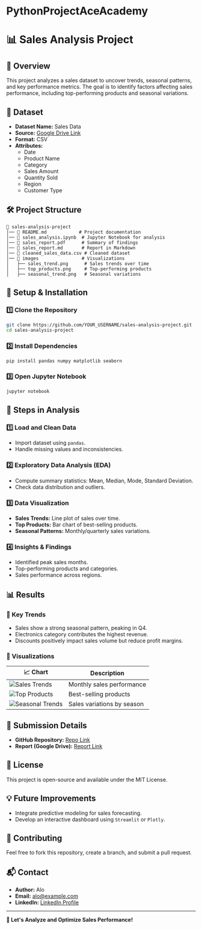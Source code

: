 # PythonProjectAceAcademy
# 📊 Sales Analysis Project

## 📌 Overview
This project analyzes a sales dataset to uncover trends, seasonal patterns, and key performance metrics. The goal is to identify factors affecting sales performance, including top-performing products and seasonal variations.

## 📂 Dataset
- **Dataset Name:** Sales Data
- **Source:** [Google Drive Link](https://drive.google.com/file/d/19IorVDtgOC1n9k5PzcZwpb_9vIimFMui/view)
- **Format:** CSV
- **Attributes:** 
  - Date
  - Product Name
  - Category
  - Sales Amount
  - Quantity Sold
  - Region
  - Customer Type

## 🛠️ Project Structure
```
📂 sales-analysis-project
│── 📜 README.md            # Project documentation
│── 📜 sales_analysis.ipynb  # Jupyter Notebook for analysis
│── 📜 sales_report.pdf      # Summary of findings
│── 📜 sales_report.md       # Report in Markdown
│── 📜 cleaned_sales_data.csv # Cleaned dataset
│── 📂 images                # Visualizations
│   ├── sales_trend.png      # Sales trends over time
│   ├── top_products.png     # Top-performing products
│   ├── seasonal_trend.png   # Seasonal variations
```

## 🔧 Setup & Installation
### 1️⃣ Clone the Repository
```bash
git clone https://github.com/YOUR_USERNAME/sales-analysis-project.git
cd sales-analysis-project
```

### 2️⃣ Install Dependencies
```bash
pip install pandas numpy matplotlib seaborn
```

### 3️⃣ Open Jupyter Notebook
```bash
jupyter notebook
```

## 🚀 Steps in Analysis
### 1️⃣ Load and Clean Data
- Import dataset using `pandas`.
- Handle missing values and inconsistencies.

### 2️⃣ Exploratory Data Analysis (EDA)
- Compute summary statistics: Mean, Median, Mode, Standard Deviation.
- Check data distribution and outliers.

### 3️⃣ Data Visualization
- **Sales Trends:** Line plot of sales over time.
- **Top Products:** Bar chart of best-selling products.
- **Seasonal Patterns:** Monthly/quarterly sales variations.

### 4️⃣ Insights & Findings
- Identified peak sales months.
- Top-performing products and categories.
- Sales performance across regions.

## 📊 Results
### 🔹 Key Trends
- Sales show a strong seasonal pattern, peaking in Q4.
- Electronics category contributes the highest revenue.
- Discounts positively impact sales volume but reduce profit margins.

### 📌 Visualizations
| 📈 Chart | Description |
|---|---|
| ![Sales Trends](images/sales_trend.png) | Monthly sales performance |
| ![Top Products](images/top_products.png) | Best-selling products |
| ![Seasonal Trends](images/seasonal_trend.png) | Sales variations by season |

## 📑 Submission Details
- **GitHub Repository:** [Repo Link](https://github.com/YOUR_USERNAME/sales-analysis-project)
- **Report (Google Drive):** [Report Link](https://drive.google.com/YOUR_REPORT_LINK)

## 📜 License
This project is open-source and available under the MIT License.

## 💡 Future Improvements
- Integrate predictive modeling for sales forecasting.
- Develop an interactive dashboard using `Streamlit` or `Plotly`.

## 🤝 Contributing
Feel free to fork this repository, create a branch, and submit a pull request.

## 📬 Contact
- **Author:** Alo
- **Email:** alo@example.com
- **LinkedIn:** [LinkedIn Profile](https://www.linkedin.com/in/YOUR_PROFILE)

---
**🚀 Let's Analyze and Optimize Sales Performance!**
